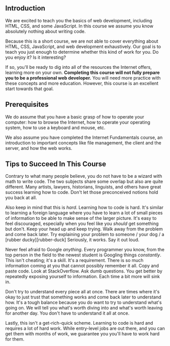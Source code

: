 ## Introduction

We are excited to teach you the basics of web development, including HTML, CSS, and some JavaScript. In this course we assume you know absolutely nothing about writing code.

Because this is a short course, we are not able to cover everything about HTML, CSS, JavaScript, and web development exhaustively. Our goal is to teach you just enough to determine whether this kind of work for you. Do you enjoy it? Is it interesting?

If so, you'll be ready to dig into all of the resources the Internet offers, learning more on your own. **Completing this course will not fully prepare you to be a professional web developer.** You will need more practice with these concepts and more education. However, this course is an excellent start towards that goal.

## Prerequisites

We do assume that you have a basic grasp of how to operate your computer: how to browse the Internet, how to operate your operating system, how to use a keyboard and mouse, etc.

We also assume you have completed the Internet Fundamentals course, an introduction to important concepts like file management, the client and the server, and how the web works.

## Tips to Succeed In This Course

Contrary to what many people believe, you do not have to be a wizard with math to write code. The two subjects share some overlap but also are quite different. Many artists, lawyers, historians, linguists, and others have great success learning how to code. Don't let those preconceived notions hold you back at all.

Also keep in mind that this is _hard_. Learning how to code is hard. It's similar to learning a foreign language where you have to learn a lot of small pieces of information to be able to make sense of the larger picture. It's easy to feel discouraged, especially when you feel like you _should_ get something but don't. Keep your head up and keep trying. Walk away from the problem and come back later. Try explaining your problem to someone / your dog / a [rubber ducky][rubber-duck] Seriously, it works. Say it out loud.

Never feel afraid to Google _anything_. Every programmer you know, from the top person in the field to the newest student is Googling things _constantly_. This isn't cheating; it's a skill. It's a requirement. There is so much information coming at you that cannot possibly remember it all. Copy and paste code. Look at StackOverflow. Ask dumb questions. You get better by repeatedly exposing yourself to information. Each time a bit more will sink in.

Don't try to understand every piece all at once. There are times where it's okay to just trust that something works and come back later to understand how. It's a tough balance because you do want to try to understand what's going on. We will tell you what's worth diving into and what's worth leaving for another day. You don't have to understand it all at once.

Lastly, this isn't a get-rich-quick scheme. Learning to code is hard and requires a lot of hard work. While entry-level jobs are out there, and you can get them with months of work, we guarantee you you'll have to work hard for them.